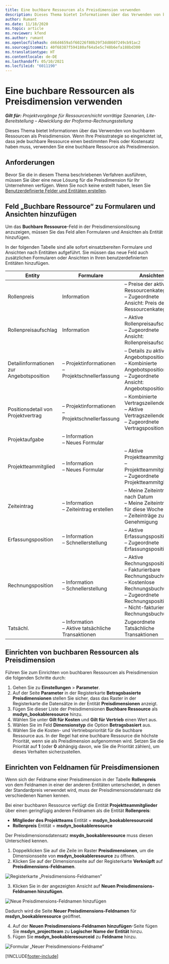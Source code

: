 ```yaml
---
title: Eine buchbare Ressourcen als Preisdimension verwenden
description: Dieses Thema bietet Informationen über das Verwenden von buchbaren Ressourcen als Preisdimension.
author: Rumant
ms.date: 11/18/2020
ms.topic: article
ms.reviewer: kfend
ms.author: rumant
ms.openlocfilehash: d46d4659a5f60226f80b29f3dd8607249cb91ac2
ms.sourcegitcommit: 40f68387f594180af64a5e5c748b6efa188bd300
ms.translationtype: HT
ms.contentlocale: de-DE
ms.lasthandoff: 05/10/2021
ms.locfileid: "6011190"
---
```

# <a name="use-a-bookable-resource-as-a-pricing-dimension"></a>Eine buchbare Ressourcen als Preisdimension verwenden

 _**Gilt für:** Projektvorgänge für Ressourcen/nicht vorrätige Szenarien, Lite-Bereitstellung – Abwicklung der Proforma-Rechnungsstellung_ 

Dieses Thema bietet Informationen über das Verwenden von buchbaren Ressourcen als Preisdimension. Wenn Ihre Preisstrategie so eingerichtet ist, dass jede buchbare Ressource einen bestimmten Preis oder Kostensatz haben muss, verwenden Sie eine buchbare Ressource als Preisdimension.

## <a name="prerequisites"></a>Anforderungen
Bevor Sie die in diesem Thema beschriebenen Verfahren ausführen, müssen Sie über eine neue Lösung für die Preisdimension für Ihr Unternehmen verfügen. Wenn Sie noch keine erstellt haben, lesen Sie [Benutzerdefinierte Felder und Entitäten erstellen](../pricing-costing/create-custom-fields-entities-pricing-dimensions.md).

## <a name="add-the-bookable-resource-field-to-forms-and-views"></a>Feld „Buchbare Ressource“ zu Formularen und Ansichten hinzufügen
Um das **Buchbare Ressource**-Feld in der Preisdimensionslösung anzuzeigen, müssen Sie das Feld allen Formularen und Ansichten als Entität hinzufügen.

In der folgenden Tabelle sind alle sofort einsatzbereiten Formulare und Ansichten nach Entitäten aufgeführt. Sie müssen das neue Feld auch zusätzlichen Formularen oder Ansichten in Ihren benutzerdefinierten Entitäten hinzufügen.

|   Entity        | Formulare   |Ansichten        |
| ------------------------------|---------------------------------|----------------------------------|
|  Rollenpreis| Information | – Preise der aktiven Ressourcenkategorie<br> – Zugeordnete Ansicht: Preis der Ressourcenkategorie |
|  Rollenpreisaufschlag| Information| – Aktive Rollenpreisaufschläge<br>– Zugeordnete Ansicht: Rollenpreisaufschlag |
|  Detailinformationen zur Angebotsposition| – Projektinformationen<br>– Projektschnellerfassung| – Details zu aktiver Angebotsposition<br>– Kombinierte Angebotspositionen<br>– Zugeordnete Ansicht: Angebotsposition |
|  Positionsdetail von Projektvertrag| – Projektinformationen<br>– Projektschnellerfassung| – Kombinierte Vertragszeilendetails<br>– Aktive Vertragszeilendetails<br>– Zugeordnete Vertragspositionsdetail |
|  Projektaufgabe| – Information<br>– Neues Formular| &nbsp; |
|  Projektteammitglied| – Information<br>– Neues Formular| – Aktive Projektteammitglieder<br>– Projektteammitglieder<br>– Zugeordnete Projektteammitglieder |
|  Zeiteintrag| – Information<br>– Zeiteintrag erstellen| – Meine Zeiteinträge nach Datum<br>– Meine Zeiteinträge für diese Woche<br>– Zeiteinträge zur Genehmigung|
|  Erfassungsposition| – Information<br>– Schnellerstellung| – Aktive Erfassungspositionen<br>– Zugeordnete Erfassungsposition |
|  Rechnungsposition| – Information<br>– Schnellerstellung| – Aktive Rechnungspositionen<br>– Fakturierbare Rechnungsbuchungen<br>– Kostenlose Rechnungsbuchungen<br>– Zugeordnete Rechnungsposition <br>– Nicht-fakturierbare Rechnungsbuchungen|
|  Tatsächl.| – Information<br>– Aktive tatsächliche Transaktionen| Zugeordnete Tatsächliche Transaktionen |

## <a name="set-up-a-bookable-resource-as-a-pricing-dimension"></a>Einrichten von buchbaren Ressourcen als Preisdimension
Führen Sie zum Einrichten von buchbaren Ressourcen als Preisdimension die folgenden Schritte durch:

1. Gehen Sie zu **Einstellungen** > **Parameter**. 
2. Auf der Seite **Parameter** in der Registerkarte **Betragsbasierte Preisdimensionen** stellen Sie sicher, dass das Raster in der Registerkarte die Datensätze in der Entität **Preisdimensionen** anzeigt. 
2. Fügen Sie dieser Liste der Preisdimensionen **Buchbare Ressource** als **msdyn_bookableresource** hinzu. 
3. Wählen Sie unter **Gilt für Kosten** und **Gilt für Vertrieb** einen Wert aus.
4. Wählen Sie im Feld **Dimensionstyp** die Option **Betragsbasiert** aus. 
5. Wählen Sie die Kosten- und Vertriebspriorität für die buchbare Ressource aus. In der Regel hat eine buchbare Ressource die höchste Priorität, wenn sie als Preisdimension aufgenommen wird. Setzen Sie die Priorität auf **1** (oder **0** abhängig davon, wie Sie die Priorität zählen), um dieses Verhalten sicherzustellen.

## <a name="set-up-pricing-dimension-field-names"></a>Einrichten von Feldnamen für Preisdimensionen

Wenn sich der Feldname einer Preisdimension in der Tabelle **Rollenpreis** von dem Feldnamen in einer der anderen Entitäten unterscheidet, in denen der Standardpreis verwendet wird, muss der Preisdimensionsdatensatz die verschiedenen Namen kennen.  

Bei einer buchbaren Ressource verfügt die Entität **Projektteammitglieder** über einen geringfügig anderen Feldnamen als die Entität **Rollenpreis**: 

 - **Mitglieder des Projektteams** Entität = **msdyn_bookableresourceid**
 - **Rollenpreis** Entität = **msdyn_bookableresource**

Der Preisdimensionsdatensatz **msydn_bookableresource** muss diesen Unterschied kennen.

1. Doppelklicken Sie auf die Zeile im Raster **Preisdimensionen**, um die Dimensionsseite von **msdyn_bookableresource** zu öffnen.
2. Klicken Sie auf der Dimensionsseite auf der Registerkarte **Verknüpft** auf **Preisdimensions-Feldnamen**.

  ![Registerkarte „Preisdimensions-Feldnamen”](media/PD-fieldname.png)

3. Klicken Sie in der angezeigten Ansicht auf **Neuen Preisdimensions-Feldnamen hinzufügen**.

  ![Neue Preisdimensions-Feldnamen hinzufügen](media/Add-NewPD-fieldname.png)

  Dadurch wird die Seite **Neuer Preisdimensions-Feldnamen** für **msdyn_bookableresource** geöffnet. 

4. Auf der **Neuen Preisdimensions-Feldnamen hinzufügen**-Seite fügen Sie **msdyn_projectteam** zu **Logischer Name der Entität** hinzu.
5. Fügen Sie **msdyn_bookableresourceid** zu **Feldname** hinzu.

 ![Formular „Neuer Preisdimensions-Feldname”](media/PD-fieldname-Added.png)


[!INCLUDE[footer-include](../includes/footer-banner.md)]